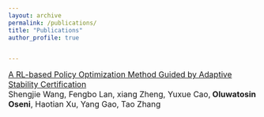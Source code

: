 ```yaml
---
layout: archive
permalink: /publications/
title: "Publications"
author_profile: true


---
```


<p class="small">
  <font size="3">
    <a href="https://arxiv.org/pdf/2301.00521.pdf">
      A RL-based Policy Optimization Method Guided by Adaptive Stability Certification</a> <br />
      Shengjie Wang, Fengbo Lan, xiang Zheng, Yuxue Cao,<strong> Oluwatosin Oseni</strong>, Haotian Xu, Yang Gao, Tao Zhang <br />
  </font>
  </p>
